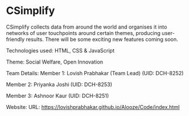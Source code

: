 # CSimplify
CSimplify collects data from around the world and organises it into networks of user touchpoints around certain themes, producing user-friendly results. There will be some exciting new features coming soon.

Technologies used:
HTML, CSS & JavaScript

Theme:
Social Welfare, Open Innovation

Team Details:
Member 1: Lovish Prabhakar (Team Lead) (UID: DCH-8252)

Member 2: Priyanka Joshi (UID: DCH-8253)

Member 3: Ashnoor Kaur (UID: DCH-8251)

Website:
URL: https://lovishprabhakar.github.io/Alooze/Code/index.html

